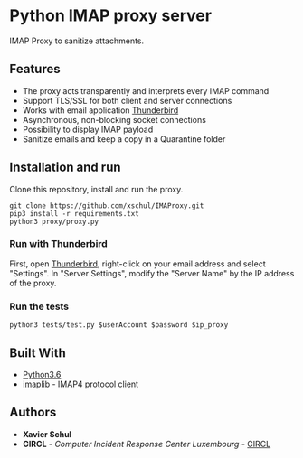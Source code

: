 # Python IMAP proxy server

IMAP Proxy to sanitize attachments.

## Features

* The proxy acts transparently and interprets every IMAP command
* Support TLS/SSL for both client and server connections
* Works with email application [Thunderbird](https://www.mozilla.org/en-US/thunderbird/)
* Asynchronous, non-blocking socket connections
* Possibility to display IMAP payload
* Sanitize emails and keep a copy in a Quarantine folder

## Installation and run

Clone this repository, install and run the proxy.

```
git clone https://github.com/xschul/IMAProxy.git
pip3 install -r requirements.txt
python3 proxy/proxy.py
```

### Run with Thunderbird

First, open [Thunderbird](https://www.mozilla.org/en-US/thunderbird/), right-click on your email address and select "Settings". In "Server Settings", modify the "Server Name" by the IP address of the proxy.

### Run the tests

```
python3 tests/test.py $userAccount $password $ip_proxy
```

## Built With

* [Python3.6](https://www.python.org/download/releases/3.0/)
* [imaplib](https://docs.python.org/2/library/imaplib.html) - IMAP4 protocol client

## Authors

* **Xavier Schul**
* **CIRCL** - *Computer Incident Response Center Luxembourg* - [CIRCL](https://www.circl.lu/)

